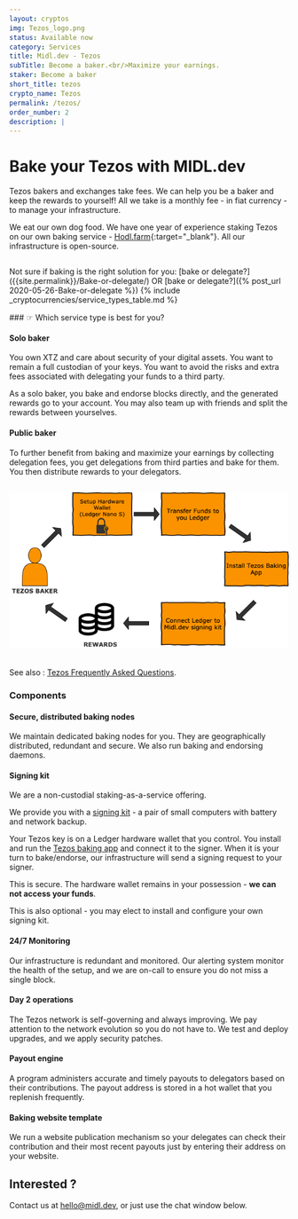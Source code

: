 ```yaml
---
layout: cryptos
img: Tezos_logo.png
status: Available now
category: Services
title: Midl.dev - Tezos
subTitle: Become a baker.<br/>Maximize your earnings.
staker: Become a baker
short_title: tezos
crypto_name: Tezos
permalink: /tezos/
order_number: 2
description: | 
---
```


# Bake your Tezos with MIDL.dev

Tezos bakers and exchanges take fees. We can help you be a baker and keep the rewards to yourself!
All we take is a monthly fee - in fiat currency - to manage your infrastructure.

We eat our own dog food. We have one year of experience staking Tezos on our own baking service -  [Hodl.farm](https://hodl.farm){:target="_blank"}. All our infrastructure is open-source.

<div style="padding-top:15px;text-align:center"></div>
Not sure if baking is the right solution for you: [bake or delegate?]({{site.permalink}}/Bake-or-delegate/)
OR [bake or delegate?]({% post_url 2020-05-26-Bake-or-delegate %})
{% include _cryptocurrencies/service_types_table.md %}

<div style="padding-top:15px;"></div>
### &#9758; Which service type is best for you?


#### Solo baker
You own XTZ and care about security of your digital assets. You want to remain a full custodian of your keys. You want to avoid the risks and extra fees associated with delegating your funds to a third party.

As a solo baker, you bake and endorse blocks directly, and the generated rewards go to your account. You may also team up with friends and split the rewards between yourselves.

#### Public baker

To further benefit from baking and maximize your earnings by collecting delegation fees, you get delegations from third parties and bake for them. You then distribute rewards to your delegators.

<div style="padding-top:15px"><img class="img-responsive" src="/img/Tezos-baker-how-to.png"/></div>
<br/>

See also : [Tezos Frequently Asked Questions](/tezos-faq/).

### Components

#### Secure, distributed baking nodes

We maintain dedicated baking nodes for you. They are geographically distributed, redundant and secure. We also run baking and endorsing daemons.

#### Signing kit

We are a non-custodial staking-as-a-service offering.

We provide you with a [signing kit](/signingkit/) - a pair of small computers with battery and network backup.

Your Tezos key is on a Ledger hardware wallet that you control. You install and run the [Tezos baking app]("https://github.com/obsidiansystems/ledger-app-tezos") and connect it to the signer. When it is your turn to bake/endorse, our infrastructure will send a signing request to your signer.

This is secure. The hardware wallet remains in your possession - <b>we can not access your funds</b>.

This is also optional - you may elect to install and configure your own signing kit.

#### 24/7 Monitoring

Our infrastructure is redundant and monitored. Our alerting system monitor the health of the setup, and we are on-call to ensure you do not miss a single block.

#### Day 2 operations

The Tezos network is self-governing and always improving. We pay attention to the network evolution so you do not have to. We test and deploy upgrades, and we apply security patches.

#### Payout engine

A program administers accurate and timely payouts to delegators based on their contributions. The payout address is stored in a hot wallet that you replenish frequently.

#### Baking website template

We run a website publication mechanism so your delegates can check their contribution and their most recent payouts just by entering their address on your website.

## Interested ?

Contact us at [hello@midl.dev](mailto:hello@midl.dev), or just use the chat window below.
